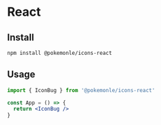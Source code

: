 # React

## Install

```bash
npm install @pokemonle/icons-react
```

## Usage

```jsx
import { IconBug } from '@pokemonle/icons-react'

const App = () => {
  return <IconBug />
}
```
